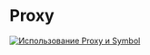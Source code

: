 # Proxy

[![Использование Proxy и Symbol](https://img.youtube.com/vi/UjZjSDyi9AM/0.jpg)](https://www.youtube.com/watch?v=UjZjSDyi9AM)
